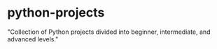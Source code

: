 # python-projects
"Collection of Python projects divided into beginner, intermediate, and advanced levels."
